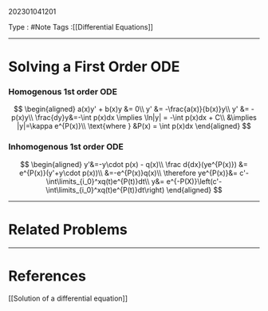 202301041201

Type : #Note
Tags :[[Differential Equations]]

---
# Solving a First Order ODE
### Homogenous 1st order ODE
$$
\begin{aligned}
a(x)y' + b(x)y &= 0\\
y' &= -\frac{a(x)}{b(x)}y\\
y' &= -p(x)y\\
\frac{dy}y&=-\int p(x)dx \implies \ln|y| = -\int p(x)dx + C\\
&\implies |y|=\kappa e^{P(x)}\\
\text{where } &P(x) = \int p(x)dx
\end{aligned}
$$
### Inhomogenous 1st order ODE
$$
\begin{aligned}
y'&=-y\cdot p(x) - q(x)\\
\frac d{dx}(ye^{P(x)}) &= e^{P(x)}(y'+y\cdot p(x))\\
&=-e^{P(x)}q(x)\\
\therefore ye^{P(x)}&= c'-\int\limits_{i_0}^xq(t)e^{P(t)}dt\\
y&= e^{-P(X)}\left(c'-\int\limits_{i_0}^xq(t)e^{P(t)}dt\right)
\end{aligned}
$$



---
# Related Problems

---
# References
[[Solution of a differential equation]]
